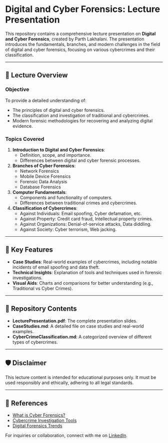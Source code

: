 # Digital and Cyber Forensics: Lecture Presentation

This repository contains a comprehensive lecture presentation on **Digital and Cyber Forensics**, created by Parth Lakhalani. The presentation introduces the fundamentals, branches, and modern challenges in the field of digital and cyber forensics, focusing on various cybercrimes and their classification.

---

## 📌 Lecture Overview

### **Objective**
To provide a detailed understanding of:
- The principles of digital and cyber forensics.
- The classification and investigation of traditional and cybercrimes.
- Modern forensic methodologies for recovering and analyzing digital evidence.

### **Topics Covered**
1. **Introduction to Digital and Cyber Forensics**:
   - Definition, scope, and importance.
   - Differences between digital and cyber forensic processes.
2. **Branches of Cyber Forensics**:
   - Network Forensics
   - Mobile Device Forensics
   - Forensic Data Analysis
   - Database Forensics
3. **Computer Fundamentals**:
   - Components and functionality of computers.
   - Differences between traditional crimes and cybercrimes.
4. **Classification of Cybercrimes**:
   - Against Individuals: Email spoofing, Cyber defamation, etc.
   - Against Property: Credit card fraud, Intellectual property crimes.
   - Against Organizations: Denial-of-service attacks, Data diddling.
   - Against Society: Cyber terrorism, Web jacking.

---

## 🚀 Key Features

- **Case Studies**: Real-world examples of cybercrimes, including notable incidents of email spoofing and data theft.
- **Technical Insights**: Explanation of tools and techniques used in forensic investigations.
- **Visual Aids**: Charts and comparisons for better understanding (e.g., Traditional vs Cyber Crimes).

---

## 📁 Repository Contents

- **LecturePresentation.pdf**: The complete presentation slides.
- **CaseStudies.md**: A detailed file on case studies and real-world examples.
- **CyberCrimeClassification.md**: A categorized overview of different types of cybercrimes.

---

## 🛡️ Disclaimer

This lecture content is intended for educational purposes only. It must be used responsibly and ethically, adhering to all legal standards.

---

## 🔗 References

- [What is Cyber Forensics?](https://www.forensicfocus.com)
- [Cybercrime Investigation Tools](https://www.ncjrs.gov)
- [Digital Forensics Trends](https://www.sciencedirect.com)

For inquiries or collaboration, connect with me on [LinkedIn](https://linkedin.com/in/parth-lakhalani).
